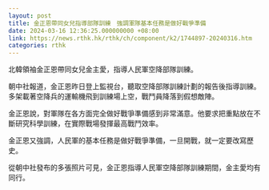 ```yaml
---
layout: post
title: 金正恩帶同女兒指導部隊訓練　強調軍隊基本任務是做好戰爭準備　
date: 2024-03-16 12:36:25.000000000 +08:00
link: https://news.rthk.hk/rthk/ch/component/k2/1744897-20240316.htm
categories: rthk
---
```


北韓領袖金正恩帶同女兒金主愛，指導人民軍空降部隊訓練。

朝中社報道，金正恩昨日登上監視台，聽取空降部隊訓練計劃的報告後指導訓練。多架載著空降兵的運輸機飛到訓練場上空，戰鬥員降落到假想敵陣。

金正恩說，對軍隊在各方面完全做好戰爭準備感到非常滿意。他要求把重點放在不斷研究科學訓練，在實際戰場發揮最高戰鬥效率。

金正恩又強調，人民軍的基本任務是做好戰爭準備，一旦開戰，就一定要改寫歷史。

從朝中社發布的多張照片可見，金正恩指導人民軍空降部隊訓練期間，金主愛均有同行。
